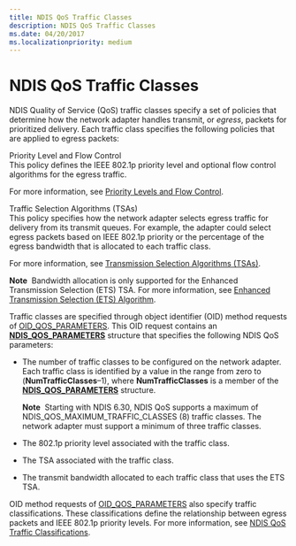 ```yaml
---
title: NDIS QoS Traffic Classes
description: NDIS QoS Traffic Classes
ms.date: 04/20/2017
ms.localizationpriority: medium
---
```


# NDIS QoS Traffic Classes


NDIS Quality of Service (QoS) traffic classes specify a set of policies that determine how the network adapter handles transmit, or *egress*, packets for prioritized delivery. Each traffic class specifies the following policies that are applied to egress packets:

<a href="" id="priority-level-and-flow-control"></a>Priority Level and Flow Control  
This policy defines the IEEE 802.1p priority level and optional flow control algorithms for the egress traffic.

For more information, see [Priority Levels and Flow Control](ieee-802-1p-priority-levels.md).

<a href="" id="traffic-selection-algorithms--tsas-"></a>Traffic Selection Algorithms (TSAs)  
This policy specifies how the network adapter selects egress traffic for delivery from its transmit queues. For example, the adapter could select egress packets based on IEEE 802.1p priority or the percentage of the egress bandwidth that is allocated to each traffic class.

For more information, see [Transmission Selection Algorithms (TSAs)](transmission-selection-algorithms--tsas-.md).

**Note**  Bandwidth allocation is only supported for the Enhanced Transmission Selection (ETS) TSA. For more information, see [Enhanced Transmission Selection (ETS) Algorithm](enhanced-transmission-selection--ets--algorithm.md).

 

Traffic classes are specified through object identifier (OID) method requests of [OID\_QOS\_PARAMETERS](./oid-qos-parameters.md). This OID request contains an [**NDIS\_QOS\_PARAMETERS**](/windows-hardware/drivers/ddi/ntddndis/ns-ntddndis-_ndis_qos_parameters) structure that specifies the following NDIS QoS parameters:

-   The number of traffic classes to be configured on the network adapter. Each traffic class is identified by a value in the range from zero to (**NumTrafficClasses**–1), where **NumTrafficClasses** is a member of the [**NDIS\_QOS\_PARAMETERS**](/windows-hardware/drivers/ddi/ntddndis/ns-ntddndis-_ndis_qos_parameters) structure.

    **Note**  Starting with NDIS 6.30, NDIS QoS supports a maximum of NDIS\_QOS\_MAXIMUM\_TRAFFIC\_CLASSES (8) traffic classes. The network adapter must support a minimum of three traffic classes.

     

-   The 802.1p priority level associated with the traffic class.

-   The TSA associated with the traffic class.

-   The transmit bandwidth allocated to each traffic class that uses the ETS TSA.

OID method requests of [OID\_QOS\_PARAMETERS](./oid-qos-parameters.md) also specify traffic classifications. These classifications define the relationship between egress packets and IEEE 802.1p priority levels. For more information, see [NDIS QoS Traffic Classifications](ndis-qos-traffic-classifications.md).

 

